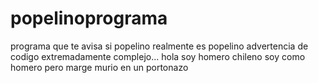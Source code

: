 # popelinoprograma
programa que te avisa si popelino realmente es popelino advertencia de codigo extremadamente complejo...
hola soy homero chileno
soy como homero pero marge murio en un portonazo
